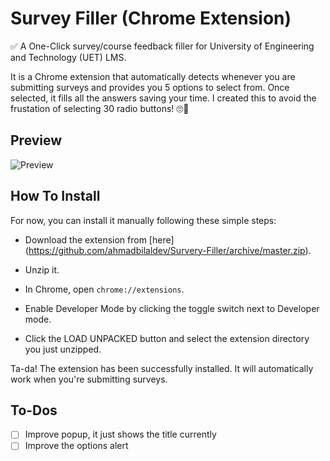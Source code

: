# Survey Filler (Chrome Extension)

✅ A One-Click survey/course feedback filler for University of Engineering and Technology (UET) LMS.

It is a Chrome extension that automatically detects whenever you are submitting surveys and provides
you 5 options to select from. Once selected, it fills all the answers saving your time. I created
this to avoid the frustation of selecting 30 radio buttons! 🙄😬

## Preview

![Preview](https://github.com/ahmadbilaldev/automate/blob/master/surveyfiller_3%20(1).gif?raw=true)

## How To Install

For now, you can install it manually following these simple steps:

- Download the extension from [here]
(https://github.com/ahmadbilaldev/Survery-Filler/archive/master.zip).

- Unzip it.

- In Chrome, open `chrome://extensions`.

- Enable Developer Mode by clicking the toggle switch next to Developer mode.

- Click the LOAD UNPACKED button and select the extension directory you just unzipped.

Ta-da! The extension has been successfully installed. It will automatically work
when you're submitting surveys.

## To-Dos

- [ ] Improve popup, it just shows the title currently
- [ ] Improve the options alert
